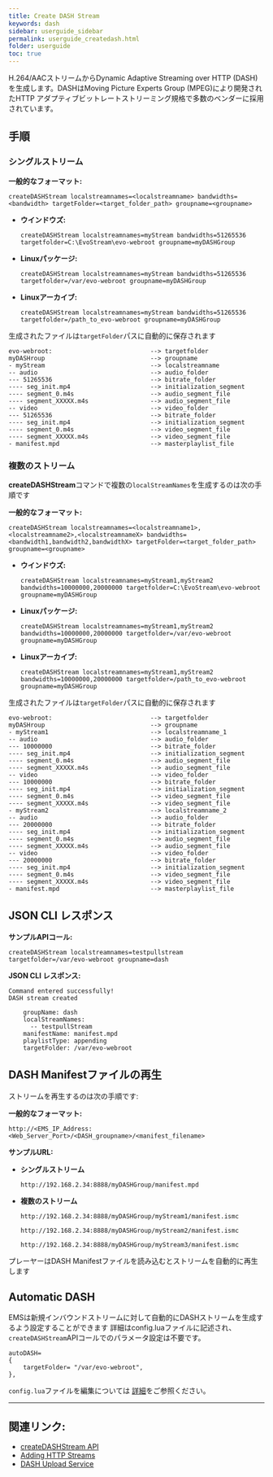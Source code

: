 ```yaml
---
title: Create DASH Stream
keywords: dash
sidebar: userguide_sidebar
permalink: userguide_createdash.html
folder: userguide
toc: true
---
```


H.264/AACストリームからDynamic Adaptive Streaming over HTTP (DASH)を生成します。DASHはMoving Picture Experts Group (MPEG)により開発されたHTTP アダプティブビットレートストリーミング規格で多数のベンダーに採用されています。



## 手順

### シングルストリーム

**一般的なフォーマット:**

```
createDASHStream localstreamnames=<localstreamname> bandwidths=<bandwidth> targetFolder=<target_folder_path> groupname=<groupname>
```

- **ウインドウズ:**

  ```
  createDASHStream localstreamnames=myStream bandwidths=51265536 targetfolder=C:\EvoStream\evo-webroot groupname=myDASHGroup
  ```


- **Linuxパッケージ:**

  ```
  createDASHStream localstreamnames=myStream bandwidths=51265536 targetfolder=/var/evo-webroot groupname=myDASHGroup
  ```

- **Linuxアーカイブ:**

  ```
  createDASHStream localstreamnames=myStream bandwidths=51265536 targetfolder=/path_to_evo-webroot groupname=myDASHGroup
  ```



生成されたファイルは`targetFolder`パスに自動的に保存されます

```
evo-webroot:                           --> targetfolder
myDASHroup                             --> groupname
- myStream                             --> localstreamname
-- audio                               --> audio_folder
--- 51265536                           --> bitrate_folder
---- seg_init.mp4                      --> initialization_segment
---- segment_0.m4s                     --> audio_segment_file
---- segment_XXXXX.m4s                 --> audio_segment_file
-- video                               --> video_folder
--- 51265536                           --> bitrate_folder
---- seg_init.mp4                      --> initialization_segment
---- segment_0.m4s                     --> video_segment_file
---- segment_XXXXX.m4s                 --> video_segment_file
- manifest.mpd                         --> masterplaylist_file
```



### 複数のストリーム


**createDASHStream**コマンドで複数の`localStreamNames`を生成するのは次の手順です

**一般的なフォーマット:**

```
createDASHStream localstreamnames=<localstreamname1>,<localstreamname2>,<localstreamnameX> bandwidths=<bandwidth1,bandwidth2,bandwidthX> targetFolder=<target_folder_path> groupname=<groupname>
```

- **ウインドウズ:**

  ```
  createDASHStream localstreamnames=myStream1,myStream2 bandwidths=10000000,20000000 targetfolder=C:\EvoStream\evo-webroot groupname=myDASHGroup
  ```

- **Linuxパッケージ:**

  ```
  createDASHStream localstreamnames=myStream1,myStream2 bandwidths=10000000,20000000 targetfolder=/var/evo-webroot groupname=myDASHGroup
  ```

- **Linuxアーカイブ:**

  ```
  createDASHStream localstreamnames=myStream1,myStream2 bandwidths=10000000,20000000 targetfolder=/path_to_evo-webroot groupname=myDASHGroup
  ```



生成されたファイルは`targetFolder`パスに自動的に保存されます

```
evo-webroot:                           --> targetfolder
myDASHroup                             --> groupname
- myStream1                            --> localstreamname_1
-- audio                               --> audio_folder
--- 10000000                           --> bitrate_folder
---- seg_init.mp4                      --> initialization_segment
---- segment_0.m4s                     --> audio_segment_file
---- segment_XXXXX.m4s                 --> audio_segment_file
-- video                               --> video_folder
--- 10000000                           --> bitrate_folder
---- seg_init.mp4                      --> initialization_segment
---- segment_0.m4s                     --> video_segment_file
---- segment_XXXXX.m4s                 --> video_segment_file
- myStream2                            --> localstreamname_2
-- audio                               --> audio_folder
--- 20000000                           --> bitrate_folder
---- seg_init.mp4                      --> initialization_segment
---- segment_0.m4s                     --> audio_segment_file
---- segment_XXXXX.m4s                 --> audio_segment_file
-- video                               --> video_folder
--- 20000000                           --> bitrate_folder
---- seg_init.mp4                      --> initialization_segment
---- segment_0.m4s                     --> video_segment_file
---- segment_XXXXX.m4s                 --> video_segment_file
- manifest.mpd                         --> masterplaylist_file
```



## JSON CLI レスポンス

**サンプルAPIコール:**

```
createDASHStream localstreamnames=testpullstream targetfolder=/var/evo-webroot groupname=dash
```

**JSON CLI レスポンス:**

```
Command entered successfully!
DASH stream created

    groupName: dash
    localStreamNames:
      -- testpullStream
    manifestName: manifest.mpd
    playlistType: appending
    targetFolder: /var/evo-webroot
```



## DASH Manifestファイルの再生

ストリームを再生するのは次の手順です:

**一般的なフォーマット:**

```
http://<EMS_IP_Address:<Web_Server_Port>/<DASH_groupname>/<manifest_filename>
```

**サンプルURL:**

- **シングルストリーム**

  ```
  http://192.168.2.34:8888/myDASHGroup/manifest.mpd
  ```


- **複数のストリーム**

  ```
  http://192.168.2.34:8888/myDASHGroup/myStream1/manifest.ismc
  ```

  ```
  http://192.168.2.34:8888/myDASHGroup/myStream2/manifest.ismc
  ```

  ```
  http://192.168.2.34:8888/myDASHGroup/myStream3/manifest.ismc
  ```

プレーヤーはDASH Manifestファイルを読み込むとストリームを自動的に再生します




## Automatic DASH

EMSは新規インバウンドストリームに対して自動的にDASHストリームを生成するよう設定することができます
詳細はconfig.luaファイルに記述され、`createDASHStream`APIコールでのパラメータ設定は不要です。

```
autoDASH=
{
    targetFolder= "/var/evo-webroot",
},
```

`config.lua`ファイルを編集については  [詳細](userguide_config.html#autoDASH/HLS/HDS/MSS)をご参照ください。


------

## 関連リンク:

- [createDASHStream API](api_createDASHStream.html)
- [Adding HTTP Streams](userguide_add.html#adding-http-streams)
- [DASH Upload Service](evowebservices_DASHupload.html)
